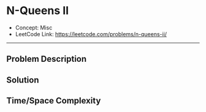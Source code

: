 # N-Queens II

- Concept: Misc
- LeetCode Link: https://leetcode.com/problems/n-queens-ii/

---

## Problem Description

## Solution

## Time/Space Complexity

